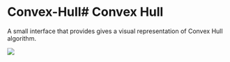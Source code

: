 # Convex-Hull# Convex Hull
A small interface that provides gives a visual representation of Convex Hull algorithm.

![](http://puu.sh/rgduw/a637940354.png)
